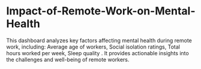 # Impact-of-Remote-Work-on-Mental-Health
This dashboard analyzes key factors affecting mental health during remote work, including: Average age of workers, Social isolation ratings, Total hours worked per week, Sleep quality . It provides actionable insights into the challenges and well-being of remote workers.

